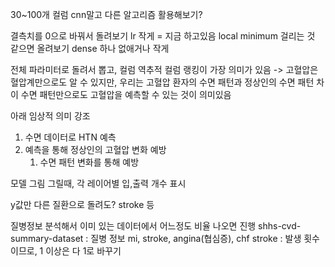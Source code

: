 30~100개 컬럼
cnn말고 다른 알고리즘 활용해보기?

결측치를 0으로 바꿔서 돌려보기
lr 작게 = 지금 하고있음
local minimum 걸리는 것 같으면 올려보기
dense 하나 없애거나 작게


전체 파라미터로 돌려서 뽑고, 컬럼 역추적
컬럼 랭킹이 가장 의미가 있음
-> 고혈압은 혈압계만으로도 알 수 있지만, 우리는 고혈압 환자의 수면 패턴과 정상인의 수면 패턴 차이
수면 패턴만으로도 고혈압을 예측할 수 있는 것이 의미있음

아래 임상적 의미 강조
1. 수면 데이터로 HTN 예측
2. 예측을 통해 정상인의 고혈압 변화 예방
	1. 수면 패턴 변화를 통해 예방

모델 그림 그릴때, 각 레이어별 입,출력 개수 표시

y값만 다른 질환으로 돌려도?
stroke 등

질병정보 분석해서 이미 있는 데이터에서 어느정도 비율 나오면 진행
shhs-cvd-summary-dataset : 질병 정보
mi, stroke, angina(협심증), chf
stroke : 발생 횟수이므로, 1 이상은 다 1로 바꾸기